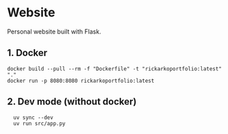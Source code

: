 # Website
Personal website built with Flask.

## 1. Docker
```
docker build --pull --rm -f "Dockerfile" -t "rickarkoportfolio:latest" "."
docker run -p 8080:8080 rickarkoportfolio:latest
```

## 2. Dev mode (without docker)
```
  uv sync --dev
  uv run src/app.py
```
